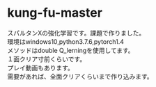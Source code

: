# kung-fu-master
スパルタンXの強化学習です。課題で作りました。  
環境はwindows10,python3.7.6,pytorch1.4  
メソッドはdouble Q_lerningを使用してます。  
１面クリア寸前くらいです。  
プレイ動画もあります。  
需要があれば、全面クリアくらいまで作り込みます。  
